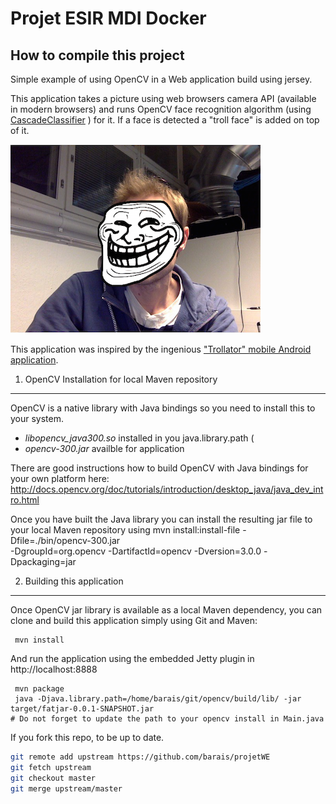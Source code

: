 # Projet ESIR MDI Docker

## How to compile this project

Simple example of using OpenCV in a Web application build using jersey.

This application takes a picture using web browsers camera API (available  in modern browsers) 
and runs OpenCV face recognition algorithm (using [CascadeClassifier](http://docs.opencv.org/java/org/opencv/objdetect/CascadeClassifier.html) ) for it. If a face is detected a "troll face" is added  on top of it.

![Screenshot](/screenshot.png?raw=true "Screenshot")

This application was inspired by the ingenious ["Trollator" mobile Android application](https://play.google.com/store/apps/details?id=com.fredagapps.android.trollator).

1. OpenCV Installation for local Maven repository
---
OpenCV is a native library with Java bindings so you need to install this to your system.
 - *libopencv_java300.so* installed in you java.library.path (
 - *opencv-300.jar* availble for application

There are good instructions how to build OpenCV with Java bindings for your own platform here: http://docs.opencv.org/doc/tutorials/introduction/desktop_java/java_dev_intro.html

Once you have built the Java library you can install the resulting jar file to your local Maven repository using
     mvn install:install-file -Dfile=./bin/opencv-300.jar \
     -DgroupId=org.opencv  -DartifactId=opencv -Dversion=3.0.0 -Dpackaging=jar


2. Building this application
----
Once OpenCV jar library is available as a local Maven dependency, you can clone and build this application simply using Git and Maven:


     mvn install

And run the application using the embedded Jetty plugin in http://localhost:8888

     mvn package
     java -Djava.library.path=/home/barais/git/opencv/build/lib/ -jar target/fatjar-0.0.1-SNAPSHOT.jar
	# Do not forget to update the path to your opencv install in Main.java




If you fork this repo, to be up to date. 

```sh
git remote add upstream https://github.com/barais/projetWE
git fetch upstream
git checkout master
git merge upstream/master
```

